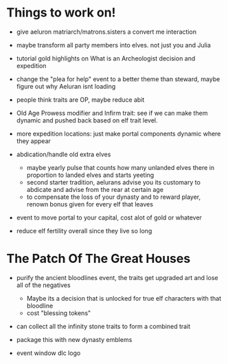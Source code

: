 # Things to work on!
- give aeluron matriarch/matrons.sisters a convert me interaction

- maybe transform all party members into elves. not just you and Julia

- tutorial gold highlights on What is an Archeologist decision and expedition

- change the "plea for help" event to a better theme than steward, maybe figure out why Aeluran isnt loading

- people think traits are OP, maybe reduce abit

- Old Age Prowess modifier and Infirm trait: see if we can make them dynamic and pushed back based on elf trait level.

- more expedition locations: just make portal components dynamic where they appear

- abdication/handle old extra elves
    - maybe yearly pulse that counts how many unlanded elves there in proportion to landed elves and starts yeeting
    - second starter tradition, aelurans advise you its customary to abdicate and advise from the rear at certain age
    - to compensate the loss of your dynasty and to reward player, renown bonus given for every elf that leaves

- event to move portal to your capital, cost alot of gold or whatever

- reduce elf fertility overall since they live so long


# The Patch Of The Great Houses
- purify the ancient bloodlines event, the traits get upgraded art and lose all of the negatives
    - Maybe its a decision that is unlocked for true elf characters with that bloodline
    - cost "blessing tokens"
- can collect all the infinity stone traits to form a combined trait
- package this with new dynasty emblems

- event window dlc logo